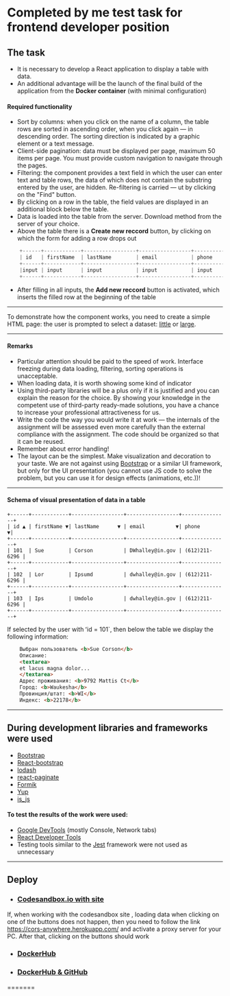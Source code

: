 # Completed by me test task for frontend developer position

## The task

- It is necessary to develop a React application to display a table with data.
- An additional advantage will be the launch of the final build of the application from the __Docker container__ (with minimal configuration)

#### Required functionality

- Sort by columns: when you click on the name of a column, the table rows are sorted in ascending order, when you click again &mdash; in descending order. The sorting direction is indicated by a graphic element or a text message.
- Client-side pagination: data must be displayed per page, maximum 50 items per page. You must provide custom navigation to navigate through the pages.
- Filtering: the component provides a text field in which the user can enter text and table rows, the data of which does not contain the substring entered by the user, are hidden. Re-filtering is carried &mdash; ut by clicking on the "Find" button.
- By clicking on a row in the table, the field values ​​are displayed in an additional block below the table.
- Data is loaded into the table from the server. Download method from the server of your choice.
- Above the table there is a __Create new reccord__ button, by clicking on which the form for adding a row drops out

```js
	+------+------------+-----------------+-----------------+---------------+
	| id   | firstName  | lastName        | email           | phone         |
	+------+------------+-----------------+-----------------+---------------+
	|input | input      | input           | input           | input         |
	+------+------------+-----------------+-----------------+---------------+
```

- After filling in all inputs, the __Add new reccord__ button is activated, which inserts the filled row at the beginning of the table
  
---

To demonstrate how the component works, you need to create a simple HTML page:
the user is prompted to select a dataset: [little](http://www.filltext.com/?rows=32&id={number|1000}&firstName={firstName}&lastName={lastName}&email={email}&phone={phone|(xxx)xxx-xx-xx}&address={addressObject}&description={lorem|32}) or [large](http://www.filltext.com/?rows=1000&id={number|1000}&firstName={firstName}&delay=3&lastName={lastName}&email={email}&phone={phone|(xxx)xxx-xx-xx}&address={addressObject}&description={lorem|32}). 

---

#### Remarks

- Particular attention should be paid to the speed of work. Interface freezing during data loading, filtering, sorting operations is unacceptable.
- When loading data, it is worth showing some kind of indicator
- Using third-party libraries will be a plus only if it is justified and you can explain the reason for the choice. By showing your knowledge in the competent use of third-party ready-made solutions, you have a chance to increase your professional attractiveness for us.
- Write the code the way you would write it at work &mdash; the internals of the assignment will be assessed even more carefully than the external compliance with the assignment. The code should be organized so that it can be reused.
- Remember about error handling!
- The layout can be the simplest. Make visualization and decoration to your taste. We are not against using [Bootstrap](http://getbootstrap.com/) or a similar UI framework, but only for the UI presentation (you cannot use JS code to solve the problem, but you can use it for design effects (animations, etc.))!

---

#### Schema of visual presentation of data in a table

```
+------+------------+-----------------+-----------------+---------------+
| id ▲ | firstName ▼| lastName      ▼ | email          ▼| phone        ▼|
+------+------------+-----------------+-----------------+---------------+
| 101  | Sue        | Corson          | DWhalley@in.gov | (612)211-6296 |
+------+------------+-----------------+-----------------+---------------+
| 102  | Lor        | Ipsumd          | dwhalley@in.gov | (612)211-6296 |
+------+------------+-----------------+-----------------+---------------+
| 103  | Ips        | Umdolo          | dwhalley@in.gov | (612)211-6296 |
+------+------------+-----------------+-----------------+---------------+
```

If selected by the user with ʻid = 101`, then below the table we display the following information:

```html
	Выбран пользователь <b>Sue Corson</b>
	Описание:
	<textarea>
	et lacus magna dolor...
	</textarea>
	Адрес проживания: <b>9792 Mattis Ct</b>
	Город: <b>Waukesha</b>
	Провинция/штат: <b>WI</b>
	Индекс: <b>22178</b>
```

---

## During development libraries and frameworks were used

- [Bootstrap](https://getbootstrap.com/)
- [React-bootstrap](https://react-bootstrap.github.io/)
- [lodash](https://lodash.com/)
- [react-paginate](https://www.npmjs.com/package/react-paginate)
- [Formik](https://formik.org/)
- [Yup](https://github.com/jquense/yup#stringemailmessage-string--function-schema)
- [is_js](https://www.npmjs.com/package/is_js)


#### To test the results of the work were used:

- [Google DevTools](https://developers.google.com/web/tools/chrome-devtools) (mostly Console, Network tabs)
- [React Developer Tools](https://chrome.google.com/webstore/detail/react-developer-tools/fmkadmapgofadopljbjfkapdkoienihi?hl=ru)
- Testing tools similar to the [Jest](https://jestjs.io/) framework were not used as unnecessary

---

## Deploy

- ###  [Codesandbox.io with site](https://codesandbox.io/s/musing-kapitsa-g7hsu) 

If, when working with the codesandbox site , loading data when clicking on one of the buttons does not happen, then you need to follow the link https://cors-anywhere.herokuapp.com/ and activate a proxy server for your PC.
After that, clicking on the buttons should work

- ### [DockerHub](https://hub.docker.com/r/sxidsvit/react-table)
- ### [DockerHub & GitHub](https://hub.docker.com/r/sxidsvit/react-table-git)
=======
